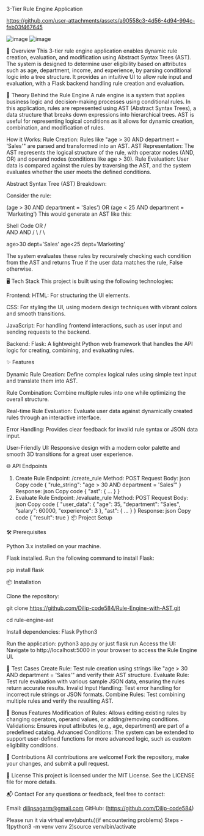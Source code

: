 3-Tier Rule Engine Application

https://github.com/user-attachments/assets/a90558c3-4d56-4d94-994c-feb03f467645




![image](https://github.com/user-attachments/assets/1862955f-780a-41aa-a1b7-18ca281314d9)
![image](https://github.com/user-attachments/assets/c46a5d71-27c1-40b6-8a90-3480eaba9a0a)

🚀 Overview
This 3-tier rule engine application enables dynamic rule creation, evaluation, and modification using Abstract Syntax Trees (AST). The system is designed to determine user eligibility based on attributes such as age, department, income, and experience, by parsing conditional logic into a tree structure. It provides an intuitive UI to allow rule input and evaluation, with a Flask backend handling rule creation and evaluation.

🧠 Theory Behind the Rule Engine
A rule engine is a system that applies business logic and decision-making processes using conditional rules. In this application, rules are represented using AST (Abstract Syntax Trees), a data structure that breaks down expressions into hierarchical trees. AST is useful for representing logical conditions as it allows for dynamic creation, combination, and modification of rules.

How it Works:
Rule Creation: Rules like "age > 30 AND department = 'Sales'" are parsed and transformed into an AST.
AST Representation: The AST represents the logical structure of the rule, with operator nodes (AND, OR) and operand nodes (conditions like age > 30).
Rule Evaluation: User data is compared against the rules by traversing the AST, and the system evaluates whether the user meets the defined conditions.

Abstract Syntax Tree (AST) Breakdown:

Consider the rule:

(age > 30 AND department = 'Sales') OR (age < 25 AND department = 'Marketing')
This would generate an AST like this:

Shell
Code
        OR
       /  \
     AND  AND
    /   \    /   \


 age>30 dept='Sales' age<25 dept='Marketing'


The system evaluates these rules by recursively checking each condition from the AST and returns True if the user data matches the rule, False otherwise.

🖥️ Tech Stack
This project is built using the following technologies:

Frontend:
HTML: For structuring the UI elements.

CSS: For styling the UI, using modern design techniques with vibrant colors and smooth transitions.

JavaScript: For handling frontend interactions, such as user input and sending requests to the backend.

Backend:
Flask: A lightweight Python web framework that handles the API logic for creating, combining, and evaluating rules.

✨ Features

Dynamic Rule Creation: Define complex logical rules using simple text input and translate them into AST.

Rule Combination: Combine multiple rules into one while optimizing the overall structure.

Real-time Rule Evaluation: Evaluate user data against dynamically created rules through an interactive interface.

Error Handling: Provides clear feedback for invalid rule syntax or JSON data input.

User-Friendly UI: Responsive design with a modern color palette and smooth 3D transitions for a great user experience.

🌐 API Endpoints
1. Create Rule
Endpoint: /create_rule
Method: POST
Request Body:
json
Copy code
{
  "rule_string": "age > 30 AND department = 'Sales'"
}
Response:
json
Copy code
{
  "ast": { ... }
}
2. Evaluate Rule
Endpoint: /evaluate_rule
Method: POST
Request Body:
json
Copy code
{
  "user_data": { "age": 35, "department": "Sales", "salary": 60000, "experience": 3 },
  "ast": { ... }
}
Response:
json
Copy code
{
  "result": true
}
📦 Project Setup

🛠️ Prerequisites

Python 3.x installed on your machine.

Flask installed. Run the following command to install Flask:

pip install flask

📦 Installation

Clone the repository:

git clone https://github.com/Dilip-code584/Rule-Engine-with-AST.git

cd rule-engine-ast

Install dependencies:
Flask
Python3 


Run the application:
python3 app.py 
or just 
flask run
Access the UI: Navigate to http://localhost:5000 in your browser to access the Rule Engine UI.

🧪 Test Cases
Create Rule: Test rule creation using strings like "age > 30 AND department = 'Sales'" and verify their AST structure.
Evaluate Rule: Test rule evaluation with various sample JSON data, ensuring the rules return accurate results.
Invalid Input Handling: Test error handling for incorrect rule strings or JSON formats.
Combine Rules: Test combining multiple rules and verify the resulting AST.

🎉 Bonus Features
Modification of Rules: Allows editing existing rules by changing operators, operand values, or adding/removing conditions.
Validations: Ensures input attributes (e.g., age, department) are part of a predefined catalog.
Advanced Conditions: The system can be extended to support user-defined functions for more advanced logic, such as custom eligibility conditions.


🤝 Contributions
All contributions are welcome! Fork the repository, make your changes, and submit a pull request.

📝 License
This project is licensed under the MIT License. See the LICENSE file for more details.

📬 Contact
For any questions or feedback, feel free to contact:

Email: dilipsagarm@gmail.com
GitHub: (https://github.com/Dilip-code584)



Please run it via virtual env(ubuntu)(if encountering problems)
Steps -
1)python3 -m venv venv
2)source venv/bin/activate
